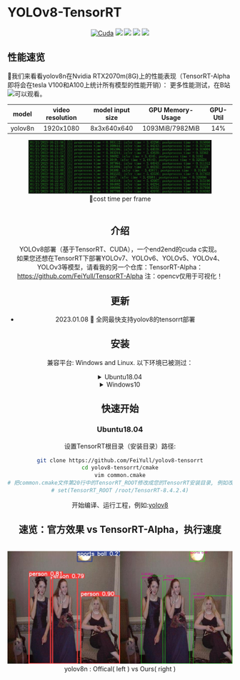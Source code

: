 # YOLOv8-TensorRT
<div align="center">

  [![Cuda](https://img.shields.io/badge/CUDA-11.3-%2376B900?logo=nvidia)](https://developer.nvidia.com/cuda-toolkit-archive)
  [![](https://img.shields.io/badge/TensorRT-8.4.2.4-%2376B900.svg?style=flat&logo=tensorrt)](https://developer.nvidia.com/nvidia-tensorrt-8x-download)
  [![](https://img.shields.io/badge/ubuntu-18.04-orange.svg?style=flat&logo=ubuntu)](https://releases.ubuntu.com/18.04/)
  [![](https://img.shields.io/badge/windows-10-blue.svg?style=flat&logo=windows)](https://www.microsoft.com/)
  [![](https://img.shields.io/badge/pytorch-1.9.0-blue.svg?style=flat&logo=pytorch)](https://pytorch.org/)
  <br>
  </div>

## 性能速览
🍉我们来看看yolov8n在Nvidia RTX2070m(8G)上的性能表现（TensorRT-Alpha即将会在tesla V100和A100上统计所有模型的性能开销）：
更多性能测试，在B站[![](https://img.shields.io/badge/bilibili-blue.svg?logo=bilibili)](https://www.bilibili.com/video/BV1vY4y1d7Dr/?spm_id_from=333.999.0.0&vd_source=a96c9c3f099f4167807291a34fd50fd5)可以观看。
<div align='center'>

| model | video resolution | model input size |GPU Memory-Usage |GPU-Util|
  :-: | :-: | :-: | :-: | :-: |
|yolov8n|1920x1080|8x3x640x640|1093MiB/7982MiB| 14%| 

 <center>	<!--将图片和文字居中-->
<img src=".github/run.jpg"
     alt="无法显示图片时显示的文字"
     style="zoom:40%"/>
<br>		<!--换行-->
<center>🚀cost time per frame	<!--标题--></center>
    <br>		<!--换行-->

## 介绍
YOLOv8部署（基于TensorRT、CUDA），一个end2end的cuda c实现。<br>
如果您还想在TensorRT下部署YOLOv7、YOLOv6、YOLOv5、YOLOv4、YOLOv3等模型，请看我的另一个仓库：TensorRT-Alpha：https://github.com/FeiYull/TensorRT-Alpha
注：opencv仅用于可视化！

## 更新
- 2023.01.08  🚀 全网最快支持yolov8的tensorrt部署

## 安装
兼容平台: Windows and Linux. 以下环境已被测过：<br>
<details>
<summary>Ubuntu18.04</summary>

- cuda11.3
- cudnn8.2.0
- gcc7.5.0
- tensorrt8.4.2.4
- opencv3.x or 4.x（仅用于可视化）
- cmake3.10.2
</details>

<details>
<summary>Windows10</summary>

- cuda11.3 
- cudnn8.2.0
- visual studio 2017 or 2019 or 2022
- tensorrt8.4.2.4
- opencv3.x or 4.x（仅用于可视化）
</details>

## 快速开始
### Ubuntu18.04
设置TensorRT根目录（安装目录）路径:
```bash
git clone https://github.com/FeiYull/yolov8-tensorrt
cd yolov8-tensorrt/cmake
vim common.cmake
# 把common.cmake文件第20行中的TensorRT_ROOT修改成您的TensorRT安装目录, 例如改成如下:
# set(TensorRT_ROOT /root/TensorRT-8.4.2.4)
```
开始编译、运行工程，例如:[yolov8](yolov8/README.md)


## 速览：官方效果 vs TensorRT-Alpha，执行速度
<br>
<div align='center'>			<!--块级封装-->
     <center>	<!--将图片和文字居中-->
    <img src=".github/yolov8n-Offical(left)vsOurs(right).jpg"
         alt="无法显示图片时显示的文字"
         style="zoom:100%"/>
    <br>		<!--换行-->
    <center>yolov8n : Offical( left ) vs Ours( right )	<!--标题--></center>
    <br>		<!--换行-->
    <br>		<!--换行-->
</div>